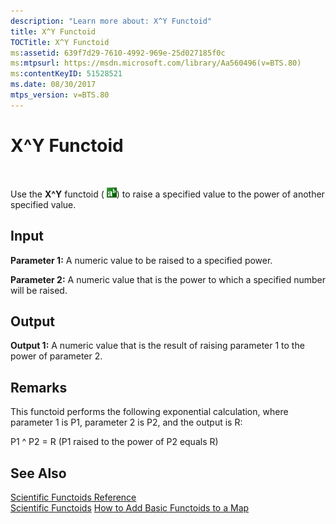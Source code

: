 ```yaml
---
description: "Learn more about: X^Y Functoid"
title: X^Y Functoid
TOCTitle: X^Y Functoid
ms:assetid: 639f7d29-7610-4992-969e-25d027185f0c
ms:mtpsurl: https://msdn.microsoft.com/library/Aa560496(v=BTS.80)
ms:contentKeyID: 51528521
ms.date: 08/30/2017
mtps_version: v=BTS.80
---
```


# X^Y Functoid

 

Use the **X^Y** functoid ( ![Icon that represents the X^Y functoid.](images/Aa561631.d9f9d238-b44d-498f-bf7f-cbd8b56bef77(BTS.80).jpeg)) to raise a specified value to the power of another specified value.

## Input

**Parameter 1:** A numeric value to be raised to a specified power.

**Parameter 2:** A numeric value that is the power to which a specified number will be raised.

## Output

**Output 1:** A numeric value that is the result of raising parameter 1 to the power of parameter 2.

## Remarks

This functoid performs the following exponential calculation, where parameter 1 is P1, parameter 2 is P2, and the output is R:

P1 ^ P2 = R (P1 raised to the power of P2 equals R)

## See Also

[Scientific Functoids Reference](scientific-functoids-reference.md)  
[Scientific Functoids](https://msdn.microsoft.com/library/aa546775\(v=bts.80\))  
[How to Add Basic Functoids to a Map](https://msdn.microsoft.com/library/aa560635\(v=bts.80\))

